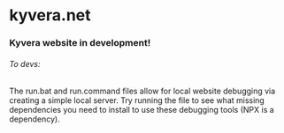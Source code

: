 # kyvera.net
### Kyvera website in development! 
###### To devs: 
The run.bat and run.command files allow for local website debugging via creating a simple local server. Try running the file to see what missing dependencies you need to install to use these debugging tools (NPX is a dependency).
